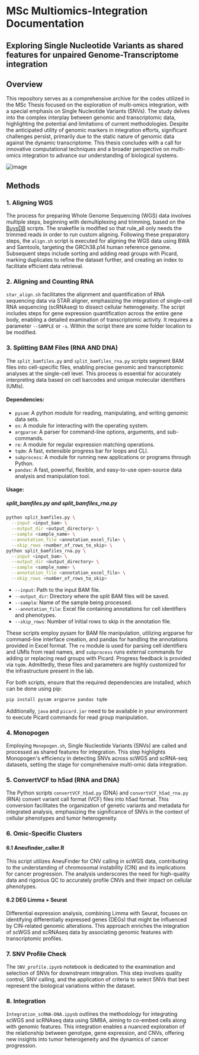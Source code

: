 # MSc Multiomics-Integration Documentation

## Exploring Single Nucleotide Variants as shared features for unpaired Genome-Transcriptome integration

## Overview
This repository serves as a comprehensive archive for the codes utilized in the MSc Thesis focused on the exploration of multi-omics integration, with a special emphasis on Single Nucleotide Variants (SNVs). The study delves into the complex interplay between genomic and transcriptomic data, highlighting the potential and limitations of current methodologies. Despite the anticipated utility of genomic markers in integration efforts, significant challenges persist, primarily due to the static nature of genomic data against the dynamic transcriptome. This thesis concludes with a call for innovative computational techniques and a broader perspective on multi-omics integration to advance our understanding of biological systems.

![image](https://github.com/Uhm-J/MSc_multiomics-integration/assets/115709478/3459798b-fa4e-4a1a-8105-f02390e181ef)

## Methods

### 1. Aligning WGS
The process for preparing Whole Genome Sequencing (WGS) data involves multiple steps, beginning with demultiplexing and trimming, based on the [BuysDB](https://github.com/BuysDB/SingleCellMultiOmics) scripts. The snakefile is modified so that rule_all only needs the trimmed reads in order to run custom aligning. Following these preparatory steps, the `align.sh` script is executed for aligning the WGS data using BWA and Samtools, targeting the GRCh38.p14 human reference genome. Subsequent steps include sorting and adding read groups with Picard, marking duplicates to refine the dataset further, and creating an index to facilitate efficient data retrieval. 

### 2. Aligning and Counting RNA
`star_align.sh` facilitates the alignment and quantification of RNA sequencing data via STAR aligner, emphasizing the integration of single-cell RNA sequencing (scRNAseq) to dissect cellular heterogeneity. The script includes steps for gene expression quantification across the entire gene body, enabling a detailed examination of transcriptomic activity. It requires a parameter `--SAMPLE` or `-s`. Within the script there are some folder location to be modified.

### 3. Splitting BAM Files (RNA AND DNA)

The `split_bamfiles.py` and `split_bamfiles_rna.py` scripts segment BAM files into cell-specific files, enabling precise genomic and transcriptomic analyses at the single-cell level. This process is essential for accurately interpreting data based on cell barcodes and unique molecular identifiers (UMIs).

#### Dependencies:
- `pysam`: A python module for reading, manipulating, and writing genomic data sets.
- `os`: A module for interacting with the operating system.
- `argparse`: A parser for command-line options, arguments, and sub-commands.
- `re`: A module for regular expression matching operations.
- `tqdm`: A fast, extensible progress bar for loops and CLI.
- `subprocess`: A module for running new applications or programs through Python.
- `pandas`: A fast, powerful, flexible, and easy-to-use open-source data analysis and manipulation tool.

#### Usage:

##### split_bamfiles.py and split_bamfiles_rna.py
```bash
python split_bamfiles.py \
  --input <input_bam> \
  --output_dir <output_directory> \
  --sample <sample_name> \
  --annotation_file <annotation_excel_file> \
  --skip_rows <number_of_rows_to_skip> \
python split_bamfiles_rna.py \
  --input <input_bam> \
  --output_dir <output_directory> \
  --sample <sample_name> \
  --annotation_file <annotation_excel_file> \
  --skip_rows <number_of_rows_to_skip>
```

- `--input`: Path to the input BAM file.
- `--output_dir`: Directory where the split BAM files will be saved.
- `--sample`: Name of the sample being processed.
- `--annotation_file`: Excel file containing annotations for cell identifiers and phenotypes.
- `--skip_rows`: Number of initial rows to skip in the annotation file.

These scripts employ pysam for BAM file manipulation, utilizing argparse for command-line interface creation, and pandas for handling the annotations provided in Excel format. The `re` module is used for parsing cell identifiers and UMIs from read names, and `subprocess` runs external commands for adding or replacing read groups with Picard. Progress feedback is provided via `tqdm`. Admittedly, these files and parameters are highly customized for the infrastructure present in the lab. 

For both scripts, ensure that the required dependencies are installed, which can be done using pip:
```bash
pip install pysam argparse pandas tqdm
```

Additionally, `java` and `picard.jar` need to be available in your environment to execute Picard commands for read group manipulation.

### 4. Monopogen
Employing `Monopogen.sh`, Single Nucleotide Variants (SNVs) are called and processed as shared features for integration. This step highlights Monopogen's efficiency in detecting SNVs across scWGS and scRNA-seq datasets, setting the stage for comprehensive multi-omic data integration.

### 5. ConvertVCF to h5ad (RNA and DNA)
The Python scripts `convertVCF_h5ad.py` (DNA) and `convertVCF_h5ad_rna.py` (RNA) convert variant call format (VCF) files into h5ad format. This conversion facilitates the organization of genetic variants and metadata for integrated analysis, emphasizing the significance of SNVs in the context of cellular phenotypes and tumor heterogeneity.

### 6. Omic-Specific Clusters
#### 6.1 Aneufinder_caller.R
This script utilizes AneuFinder for CNV calling in scWGS data, contributing to the understanding of chromosomal instability (CIN) and its implications for cancer progression. The analysis underscores the need for high-quality data and rigorous QC to accurately profile CNVs and their impact on cellular phenotypes.

#### 6.2 DEG Limma + Seurat
Differential expression analysis, combining Limma with Seurat, focuses on identifying differentially expressed genes (DEGs) that might be influenced by CIN-related genomic alterations. This approach enriches the integration of scWGS and scRNAseq data by associating genomic features with transcriptomic profiles.

### 7. SNV Profile Check
The `SNV_profile.ipynb` notebook is dedicated to the examination and selection of SNVs for downstream integration. This step involves quality control, SNV calling, and the application of criteria to select SNVs that best represent the biological variations within the dataset.

### 8. Integration
`Integration_scRNA-DNA.ipynb` outlines the methodology for integrating scWGS and scRNAseq data using SIMBA, aiming to co-embed cells along with genomic features. This integration enables a nuanced exploration of the relationship between genotype, gene expression, and CNVs, offering new insights into tumor heterogeneity and the dynamics of cancer progression.

